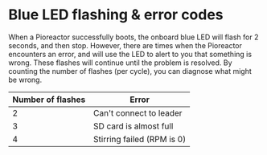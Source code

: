 # Blue LED flashing & error codes

When a Pioreactor successfully boots, the onboard blue LED will flash for 2 seconds, and then stop. However, there are times when the Pioreactor encounters an error, and will use the LED to alert to you that something is wrong. These flashes will continue until the problem is resolved. By counting the number of flashes (per cycle), you can diagnose what might be wrong.

| Number of flashes | Error                      |
|-------------------|----------------------------|
| 2                 | Can't connect to leader    |
| 3                 | SD card is almost full     |
| 4                 | Stirring failed (RPM is 0) |


